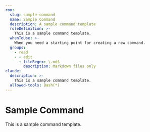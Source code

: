 ```yaml
---
roo:
  slug: sample-command
  name: Sample Command
  description: A sample command template
  roleDefinition: >-
    This is a sample command template.
  whenToUse: >-
    When you need a starting point for creating a new command.
  groups:
    - read
    - - edit
      - fileRegex: \.md$
        description: Markdown files only
claude:
  description: >-
    This is a sample command template.
  allowed-tools: Bash(*)
---
```


# Sample Command

This is a sample command template.